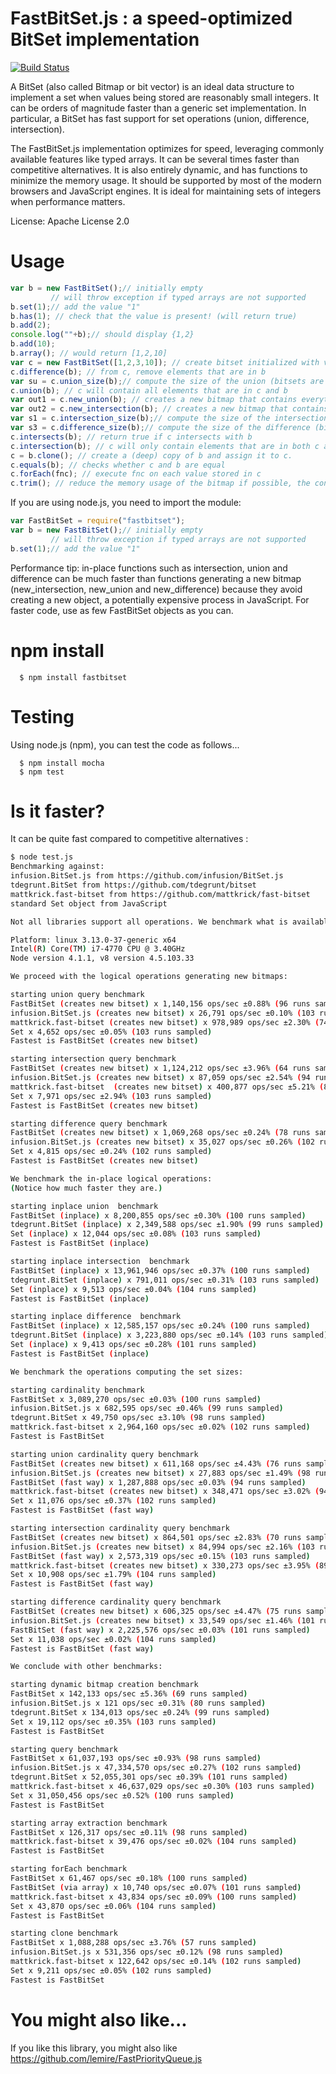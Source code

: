 # FastBitSet.js : a speed-optimized BitSet implementation
[![Build Status](https://travis-ci.org/lemire/FastBitSet.js.png)](https://travis-ci.org/lemire/FastBitSet.js)


A BitSet  (also called Bitmap or bit vector) is an ideal data structure to implement a
set when values being stored are reasonably small integers. It can be orders of magnitude
faster than a generic set implementation. In particular, a BitSet has fast support for set
operations (union, difference, intersection).

The FastBitSet.js implementation optimizes for speed, leveraging commonly available features
like typed arrays. It can be several times faster than competitive alternatives. It is also entirely
dynamic, and has functions to minimize the memory usage. It should be supported by most of the modern 
browsers and JavaScript engines.  It is ideal for maintaining sets of integers when performance matters.

License: Apache License 2.0



Usage
===

```javascript
var b = new FastBitSet();// initially empty
         // will throw exception if typed arrays are not supported
b.set(1);// add the value "1"
b.has(1); // check that the value is present! (will return true)
b.add(2);
console.log(""+b);// should display {1,2}
b.add(10);
b.array(); // would return [1,2,10]
var c = new FastBitSet([1,2,3,10]); // create bitset initialized with values 1,2,3,10
c.difference(b); // from c, remove elements that are in b
var su = c.union_size(b);// compute the size of the union (bitsets are unchanged)
c.union(b); // c will contain all elements that are in c and b
var out1 = c.new_union(b); // creates a new bitmap that contains everything in c and b
var out2 = c.new_intersection(b); // creates a new bitmap that contains everything that is in both c and b
var s1 = c.intersection_size(b);// compute the size of the intersection (bitsets are unchanged)
var s3 = c.difference_size(b);// compute the size of the difference (bitsets are unchanged)
c.intersects(b); // return true if c intersects with b
c.intersection(b); // c will only contain elements that are in both c and b
c = b.clone(); // create a (deep) copy of b and assign it to c.
c.equals(b); // checks whether c and b are equal
c.forEach(fnc); // execute fnc on each value stored in c
c.trim(); // reduce the memory usage of the bitmap if possible, the content remains the same
```

If you are using node.js, you need to import the module:

```javascript
var FastBitSet = require("fastbitset");
var b = new FastBitSet();// initially empty
         // will throw exception if typed arrays are not supported
b.set(1);// add the value "1"
```


Performance tip: in-place functions such as intersection, union and difference can be
much faster than functions generating a new bitmap (new_intersection, new_union
and new_difference) because they avoid creating a new object, a potentially
expensive process in JavaScript. For faster code, use as few FastBitSet objects as
you can.



npm install
===

      $ npm install fastbitset

Testing
===

Using node.js (npm), you can test the code as follows...

      $ npm install mocha
      $ npm test



Is it faster?
===

It can be quite fast compared to competitive alternatives :

```bash
$ node test.js
Benchmarking against:
infusion.BitSet.js from https://github.com/infusion/BitSet.js
tdegrunt.BitSet from https://github.com/tdegrunt/bitset
mattkrick.fast-bitset from https://github.com/mattkrick/fast-bitset
standard Set object from JavaScript

Not all libraries support all operations. We benchmark what is available.

Platform: linux 3.13.0-37-generic x64
Intel(R) Core(TM) i7-4770 CPU @ 3.40GHz
Node version 4.1.1, v8 version 4.5.103.33

We proceed with the logical operations generating new bitmaps:

starting union query benchmark
FastBitSet (creates new bitset) x 1,140,156 ops/sec ±0.88% (96 runs sampled)
infusion.BitSet.js (creates new bitset) x 26,791 ops/sec ±0.10% (103 runs sampled)
mattkrick.fast-bitset (creates new bitset) x 978,989 ops/sec ±2.30% (74 runs sampled)
Set x 4,652 ops/sec ±0.05% (103 runs sampled)
Fastest is FastBitSet (creates new bitset)

starting intersection query benchmark
FastBitSet (creates new bitset) x 1,124,212 ops/sec ±3.96% (64 runs sampled)
infusion.BitSet.js (creates new bitset) x 87,059 ops/sec ±2.54% (94 runs sampled)
mattkrick.fast-bitset  (creates new bitset) x 400,877 ops/sec ±5.21% (84 runs sampled)
Set x 7,971 ops/sec ±2.94% (103 runs sampled)
Fastest is FastBitSet (creates new bitset)

starting difference query benchmark
FastBitSet (creates new bitset) x 1,069,268 ops/sec ±0.24% (78 runs sampled)
infusion.BitSet.js (creates new bitset) x 35,027 ops/sec ±0.26% (102 runs sampled)
Set x 4,815 ops/sec ±0.24% (102 runs sampled)
Fastest is FastBitSet (creates new bitset)

We benchmark the in-place logical operations:
(Notice how much faster they are.)

starting inplace union  benchmark
FastBitSet (inplace) x 8,200,855 ops/sec ±0.30% (100 runs sampled)
tdegrunt.BitSet (inplace) x 2,349,588 ops/sec ±1.90% (99 runs sampled)
Set (inplace) x 12,044 ops/sec ±0.08% (103 runs sampled)
Fastest is FastBitSet (inplace)

starting inplace intersection  benchmark
FastBitSet (inplace) x 13,961,946 ops/sec ±0.37% (100 runs sampled)
tdegrunt.BitSet (inplace) x 791,011 ops/sec ±0.31% (103 runs sampled)
Set (inplace) x 9,513 ops/sec ±0.04% (104 runs sampled)
Fastest is FastBitSet (inplace)

starting inplace difference  benchmark
FastBitSet (inplace) x 12,585,157 ops/sec ±0.24% (100 runs sampled)
tdegrunt.BitSet (inplace) x 3,223,880 ops/sec ±0.14% (103 runs sampled)
Set (inplace) x 9,413 ops/sec ±0.28% (101 runs sampled)
Fastest is FastBitSet (inplace)

We benchmark the operations computing the set sizes:

starting cardinality benchmark
FastBitSet x 3,089,270 ops/sec ±0.03% (100 runs sampled)
infusion.BitSet.js x 682,595 ops/sec ±0.46% (99 runs sampled)
tdegrunt.BitSet x 49,750 ops/sec ±3.10% (98 runs sampled)
mattkrick.fast-bitset x 2,964,160 ops/sec ±0.02% (102 runs sampled)
Fastest is FastBitSet

starting union cardinality query benchmark
FastBitSet (creates new bitset) x 611,168 ops/sec ±4.43% (76 runs sampled)
infusion.BitSet.js (creates new bitset) x 27,883 ops/sec ±1.49% (98 runs sampled)
FastBitSet (fast way) x 1,287,888 ops/sec ±0.03% (94 runs sampled)
mattkrick.fast-bitset (creates new bitset) x 348,471 ops/sec ±3.02% (94 runs sampled)
Set x 11,076 ops/sec ±0.37% (102 runs sampled)
Fastest is FastBitSet (fast way)

starting intersection cardinality query benchmark
FastBitSet (creates new bitset) x 864,501 ops/sec ±2.83% (70 runs sampled)
infusion.BitSet.js (creates new bitset) x 84,994 ops/sec ±2.16% (103 runs sampled)
FastBitSet (fast way) x 2,573,319 ops/sec ±0.15% (103 runs sampled)
mattkrick.fast-bitset (creates new bitset) x 330,273 ops/sec ±3.95% (89 runs sampled)
Set x 10,908 ops/sec ±1.79% (104 runs sampled)
Fastest is FastBitSet (fast way)

starting difference cardinality query benchmark
FastBitSet (creates new bitset) x 606,325 ops/sec ±4.47% (75 runs sampled)
infusion.BitSet.js (creates new bitset) x 33,549 ops/sec ±1.46% (101 runs sampled)
FastBitSet (fast way) x 2,225,576 ops/sec ±0.03% (101 runs sampled)
Set x 11,038 ops/sec ±0.02% (104 runs sampled)
Fastest is FastBitSet (fast way)

We conclude with other benchmarks:

starting dynamic bitmap creation benchmark
FastBitSet x 142,133 ops/sec ±5.36% (69 runs sampled)
infusion.BitSet.js x 121 ops/sec ±0.31% (80 runs sampled)
tdegrunt.BitSet x 134,013 ops/sec ±0.24% (99 runs sampled)
Set x 19,112 ops/sec ±0.35% (103 runs sampled)
Fastest is FastBitSet

starting query benchmark
FastBitSet x 61,037,193 ops/sec ±0.93% (98 runs sampled)
infusion.BitSet.js x 47,334,570 ops/sec ±0.27% (102 runs sampled)
tdegrunt.BitSet x 52,055,301 ops/sec ±0.39% (101 runs sampled)
mattkrick.fast-bitset x 46,637,029 ops/sec ±0.30% (103 runs sampled)
Set x 31,050,456 ops/sec ±0.52% (100 runs sampled)
Fastest is FastBitSet

starting array extraction benchmark
FastBitSet x 126,317 ops/sec ±0.11% (98 runs sampled)
mattkrick.fast-bitset x 39,476 ops/sec ±0.02% (104 runs sampled)
Fastest is FastBitSet

starting forEach benchmark
FastBitSet x 61,467 ops/sec ±0.18% (100 runs sampled)
FastBitSet (via array) x 10,740 ops/sec ±0.07% (101 runs sampled)
mattkrick.fast-bitset x 43,834 ops/sec ±0.09% (100 runs sampled)
Set x 43,870 ops/sec ±0.06% (104 runs sampled)
Fastest is FastBitSet

starting clone benchmark
FastBitSet x 1,088,288 ops/sec ±3.76% (57 runs sampled)
infusion.BitSet.js x 531,356 ops/sec ±0.12% (98 runs sampled)
mattkrick.fast-bitset x 122,642 ops/sec ±0.14% (102 runs sampled)
Set x 9,211 ops/sec ±0.05% (102 runs sampled)
Fastest is FastBitSet
```

You might also like...
===

If you like this library, you might also like https://github.com/lemire/FastPriorityQueue.js
